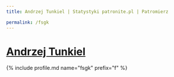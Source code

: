 ```yaml
---
title: Andrzej Tunkiel | Statystyki patronite.pl | Patromierz

permalink: /fsgk
---
```


# [Andrzej Tunkiel](https://patronite.pl/fsgk)

{% include profile.md name="fsgk" prefix="f" %}
